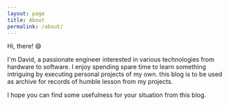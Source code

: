 ```yaml
---
layout: page
title: About
permalink: /about/
---
```


Hi, there! :smile:

I'm David, a passionate engineer interested in various technologies from hardware to software. I enjoy spending spare time to learn something intriguing by executing personal projects of my own. this blog is to be used as archive for records of humble lesson from my projects.

I hope you can find some usefulness for your situation from this blog.

[jekyll-organization]: https://github.com/jekyll
